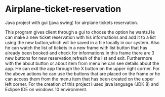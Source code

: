 # Airplane-ticket-reservation
Java project with gui (java swing) for airplane tickets reservation.

This program gives client through a gui to choose the option he wants.He can make a new ticket reservation with his informations and add it to a list using the new button,which will be saved in a file locally in our system.
Also he can watch the list of tickets in a new frame with list button that has already been booked and check for informations.In this frame there are 3 new buttons for new reservation,refresh of the list and exit.
Furthermore with the about button or about item from menu he can see details about the app.
He can exit the app through the X button on the upper right corner.
For the above actions he can use the buttons that are placed on the frame or he can access them from the menu item that has been created on the upper left corner.
For the creation of this project i used java language (JDK 8) and Eclipse IDE on windows 10 environment.
